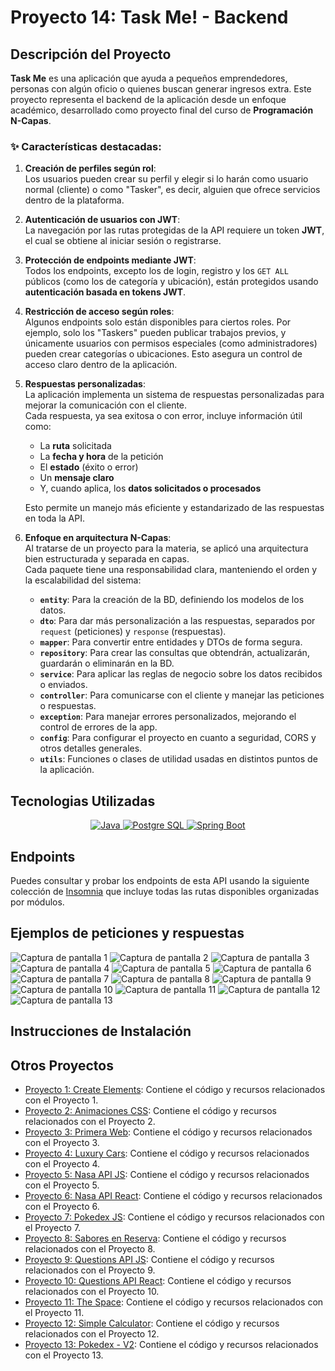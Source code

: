 # Proyecto 14: Task Me! - Backend

## Descripción del Proyecto

**Task Me** es una aplicación que ayuda a pequeños emprendedores, personas con algún oficio o quienes buscan generar ingresos extra. Este proyecto representa el backend de la aplicación desde un enfoque académico, desarrollado como proyecto final del curso de **Programación N-Capas**.

### ✨ Características destacadas:

1. **Creación de perfiles según rol**:  
   Los usuarios pueden crear su perfil y elegir si lo harán como usuario normal (cliente) o como "Tasker", es decir, alguien que ofrece servicios dentro de la plataforma.

2. **Autenticación de usuarios con JWT**:  
   La navegación por las rutas protegidas de la API requiere un token **JWT**, el cual se obtiene al iniciar sesión o registrarse.

3. **Protección de endpoints mediante JWT**:  
   Todos los endpoints, excepto los de login, registro y los `GET ALL` públicos (como los de categoría y ubicación), están protegidos usando **autenticación basada en tokens JWT**.

4. **Restricción de acceso según roles**:  
   Algunos endpoints solo están disponibles para ciertos roles. Por ejemplo, solo los "Taskers" pueden publicar trabajos previos, y únicamente usuarios con permisos especiales (como administradores) pueden crear categorías o ubicaciones. Esto asegura un control de acceso claro dentro de la aplicación.

5. **Respuestas personalizadas**:  
   La aplicación implementa un sistema de respuestas personalizadas para mejorar la comunicación con el cliente.  
   Cada respuesta, ya sea exitosa o con error, incluye información útil como:

   - La **ruta** solicitada
   - La **fecha y hora** de la petición
   - El **estado** (éxito o error)
   - Un **mensaje claro**
   - Y, cuando aplica, los **datos solicitados o procesados**

   Esto permite un manejo más eficiente y estandarizado de las respuestas en toda la API.

6. **Enfoque en arquitectura N-Capas**:  
   Al tratarse de un proyecto para la materia, se aplicó una arquitectura bien estructurada y separada en capas.  
   Cada paquete tiene una responsabilidad clara, manteniendo el orden y la escalabilidad del sistema:

   - **`entity`**: Para la creación de la BD, definiendo los modelos de los datos.
   - **`dto`**: Para dar más personalización a las respuestas, separados por `request` (peticiones) y `response` (respuestas).
   - **`mapper`**: Para convertir entre entidades y DTOs de forma segura.
   - **`repository`**: Para crear las consultas que obtendrán, actualizarán, guardarán o eliminarán en la BD.
   - **`service`**: Para aplicar las reglas de negocio sobre los datos recibidos o enviados.
   - **`controller`**: Para comunicarse con el cliente y manejar las peticiones o respuestas.
   - **`exception`**: Para manejar errores personalizados, mejorando el control de errores de la app.
   - **`config`**: Para configurar el proyecto en cuanto a seguridad, CORS y otros detalles generales.
   - **`utils`**: Funciones o clases de utilidad usadas en distintos puntos de la aplicación.

## Tecnologias Utilizadas

<p align="center">
    <a href="https://skillicons.dev" title="Java">
      <img src="https://skillicons.dev/icons?i=java" alt="Java"/>
    </a>
    <a href="https://skillicons.dev" title="Postgre SQLS">
      <img src="https://skillicons.dev/icons?i=postgres" alt="Postgre SQL"/>
    </a>
    <a href="https://skillicons.dev" title="Spring Boot">
      <img src="https://skillicons.dev/icons?i=spring" alt="Spring Boot"/>
    </a>
</p>

## Endpoints

Puedes consultar y probar los endpoints de esta API usando la siguiente colección de [Insomnia](https://github.com/Calderon2307/Portafolio_Web/blob/main/Backend_TaskMe/src/main/resources/TaskMe_Collection.yaml) que incluye todas las rutas disponibles organizadas por módulos.

## Ejemplos de peticiones y respuestas

![Captura de pantalla 1](./screenshots/Captura1.png)
![Captura de pantalla 2](./screenshots/Captura2.png)
![Captura de pantalla 3](./screenshots/Captura3.png)
![Captura de pantalla 4](./screenshots/Captura4.png)
![Captura de pantalla 5](./screenshots/Captura5.png)
![Captura de pantalla 6](./screenshots/Captura6.png)
![Captura de pantalla 7](./screenshots/Captura7.png)
![Captura de pantalla 8](./screenshots/Captura8.png)
![Captura de pantalla 9](./screenshots/Captura9.png)
![Captura de pantalla 10](./screenshots/Captura10.png)
![Captura de pantalla 11](./screenshots/Captura11.png)
![Captura de pantalla 12](./screenshots/Captura12.png)
![Captura de pantalla 13](./screenshots/Captura13.png)

## Instrucciones de Instalación

## Otros Proyectos

- [Proyecto 1: Create Elements](https://github.com/Calderon2307/Portafolio_Web/tree/main/Frontend_Create-Elements): Contiene el código y recursos relacionados con el Proyecto 1.
- [Proyecto 2: Animaciones CSS](https://github.com/Calderon2307/Portafolio_Web/tree/main/Frontend_Curso-CSS_Animaciones): Contiene el código y recursos relacionados con el Proyecto 2.
- [Proyecto 3: Primera Web](https://github.com/Calderon2307/Portafolio_Web/tree/main/Frontend_Curso-CSS_Primera-Web): Contiene el código y recursos relacionados con el Proyecto 3.
- [Proyecto 4: Luxury Cars](https://github.com/Calderon2307/Portafolio_Web/tree/main/Frontend_Luxury-Cars): Contiene el código y recursos relacionados con el Proyecto 4.
- [Proyecto 5: Nasa API JS](https://github.com/Calderon2307/Portafolio_Web/tree/main/Frontend_Nasa-API_JS): Contiene el código y recursos relacionados con el Proyecto 5.
- [Proyecto 6: Nasa API React](https://github.com/Calderon2307/Portafolio_Web/tree/main/Frontend_Nasa-API_React): Contiene el código y recursos relacionados con el Proyecto 6.
- [Proyecto 7: Pokedex JS](https://github.com/Calderon2307/Portafolio_Web/tree/main/Frontend_Pokedex_JS): Contiene el código y recursos relacionados con el Proyecto 7.
- [Proyecto 8: Sabores en Reserva](https://github.com/Calderon2307/Portafolio_Web/tree/main/Frontend_Proyecto_Sabores-En-Reserva_React): Contiene el código y recursos relacionados con el Proyecto 8.
- [Proyecto 9: Questions API JS](https://github.com/Calderon2307/Portafolio_Web/tree/main/Frontend_Questions-API_JS): Contiene el código y recursos relacionados con el Proyecto 9.
- [Proyecto 10: Questions API React](https://github.com/Calderon2307/Portafolio_Web/tree/main/Frontend_Questions-API_React): Contiene el código y recursos relacionados con el Proyecto 10.
- [Proyecto 11: The Space](https://github.com/Calderon2307/Portafolio_Web/tree/main/Frontend_The-Space): Contiene el código y recursos relacionados con el Proyecto 11.
- [Proyecto 12: Simple Calculator](https://github.com/Calderon2307/Portafolio_Web/tree/main/Simple-Calculator): Contiene el código y recursos relacionados con el Proyecto 12.
- [Proyecto 13: Pokedex - V2](https://github.com/Calderon2307/Portafolio_Web/tree/main/Frontend_PokedexV2_React): Contiene el código y recursos relacionados con el Proyecto 13.
